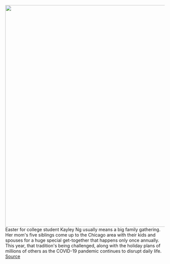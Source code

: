 <img src='https://cdn.vox-cdn.com/thumbor/iDRO4x16ik4nV5wyGJr_j3ebpbE=/0x0:2040x1360/1200x800/filters:focal(857x517:1183x843)/cdn.vox-cdn.com/uploads/chorus_image/image/66622036/acastro_200407_3963_ZoomPassover_0001.0.jpg' width='700px' /><br/>
Easter for college student Kayley Ng usually means a big family gathering. Her mom's five siblings come up to the Chicago area with their kids and spouses for a huge special get-together that happens only once annually. This year, that tradition's being challenged, along with the holiday plans of millions of others as the COVID-19 pandemic continues to disrupt daily life.
<a href='https://www.theverge.com/2020/4/8/21209540/passover-easter-seder-zoom-holiday-celebration-coronavirus-pandemic'> Source <a/>
